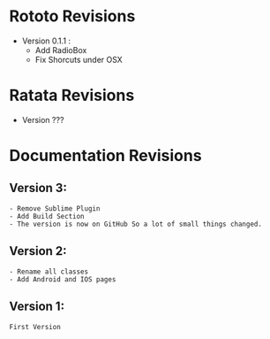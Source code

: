 # Rototo Revisions

- Version 0.1.1 : 
	- Add RadioBox
	- Fix Shorcuts under OSX

# Ratata Revisions

- Version ???

# Documentation Revisions

## Version 3:

	- Remove Sublime Plugin
	- Add Build Section
	- The version is now on GitHub So a lot of small things changed.

## Version 2:
    
    - Rename all classes
    - Add Android and IOS pages

## Version 1:

    First Version
 




